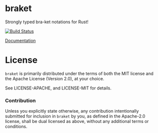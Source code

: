 # braket

Strongly typed bra-ket notations for Rust!

[![Build Status](https://travis-ci.org/NikVolf/braket.svg?branch=master)](https://travis-ci.org/NikVolf/braket)

[Documentation](https://nikvolf.github.io/braket/)

# License

`braket` is primarily distributed under the terms of both the MIT
license and the Apache License (Version 2.0), at your choice.

See LICENSE-APACHE, and LICENSE-MIT for details.

### Contribution

Unless you explicitly state otherwise, any contribution intentionally submitted
for inclusion in `braket` by you, as defined in the Apache-2.0 license, shall be
dual licensed as above, without any additional terms or conditions.
